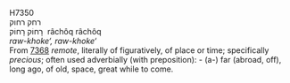 <body>
  <p>H7350<br>  רחק    רחוק  <br> רָחוֹק  רָחוֹק  ‎  râchôq  râchôq  <br><i>raw-khoke‘,</i> <i>raw-khoke‘ </i><br>From <a href="h7368.htm">7368</a>  <i>remote</i>, literally of figuratively, of place or time; specifically <i>precious</i>; often used adverbially (with preposition): - (a-) far (abroad, off), long ago, of old, space, great while to come.<br></p>
 </body>
